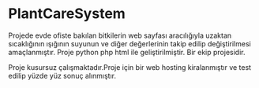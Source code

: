 # PlantCareSystem

Projede evde ofiste bakılan bitkilerin web sayfası aracılığıyla uzaktan sıcaklığının ışığının suyunun ve diğer değerlerinin takip edilip değiştirilmesi
amaçlanmıştır. Proje python php html ile geliştirilmiştir. Bir ekip projesidir.

Proje kusursuz çalışmaktadır.Proje için bir web hosting kiralanmıştır ve test edilip yüzde yüz sonuç alınmıştır.

